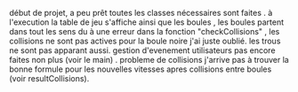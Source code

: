 début de projet, a peu prêt toutes les classes nécessaires sont faites .
à l'execution la table de jeu s'affiche ainsi que les boules , les boules partent dans tout les sens du à une erreur dans la fonction "checkCollisions" ,
les collisions ne sont pas actives pour la boule noire j'ai juste oublié. les trous ne sont pas apparant aussi. gestion d'evenement utilisateurs pas encore faites non plus (voir le main) .
probleme de collisions j'arrive pas à trouver la bonne formule pour les nouvelles vitesses apres collisions entre boules (voir resultCollisions).
